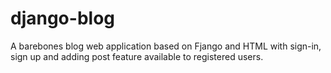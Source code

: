 # django-blog
A barebones blog web application based on Fjango and HTML with sign-in, sign up and adding post feature available to registered users.
